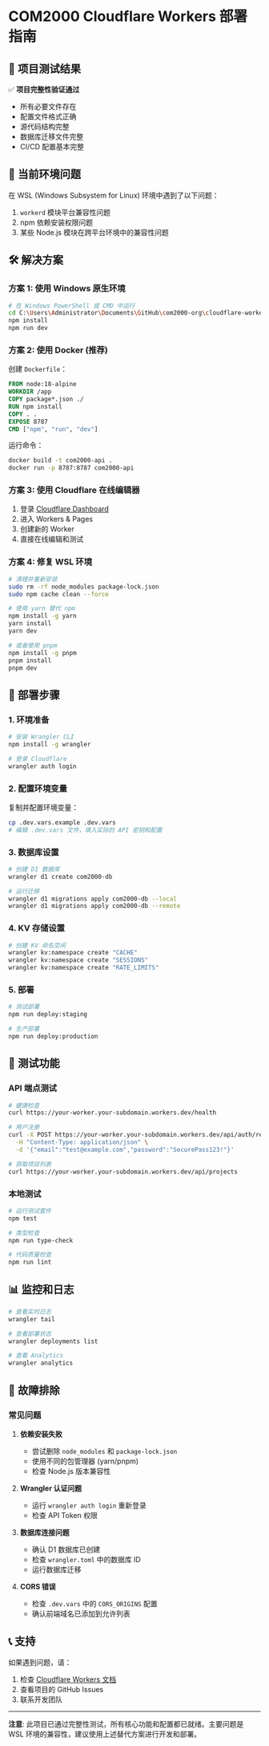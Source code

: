 # COM2000 Cloudflare Workers 部署指南

## 🎯 项目测试结果

✅ **项目完整性验证通过**
- 所有必要文件存在
- 配置文件格式正确
- 源代码结构完整
- 数据库迁移文件完整
- CI/CD 配置基本完整

## 🚨 当前环境问题

在 WSL (Windows Subsystem for Linux) 环境中遇到了以下问题：
1. `workerd` 模块平台兼容性问题
2. npm 依赖安装权限问题
3. 某些 Node.js 模块在跨平台环境中的兼容性问题

## 🛠️ 解决方案

### 方案 1: 使用 Windows 原生环境

```bash
# 在 Windows PowerShell 或 CMD 中运行
cd C:\Users\Administrator\Documents\GitHub\com2000-org\cloudflare-workers
npm install
npm run dev
```

### 方案 2: 使用 Docker (推荐)

创建 `Dockerfile`：
```dockerfile
FROM node:18-alpine
WORKDIR /app
COPY package*.json ./
RUN npm install
COPY . .
EXPOSE 8787
CMD ["npm", "run", "dev"]
```

运行命令：
```bash
docker build -t com2000-api .
docker run -p 8787:8787 com2000-api
```

### 方案 3: 使用 Cloudflare 在线编辑器

1. 登录 [Cloudflare Dashboard](https://dash.cloudflare.com/)
2. 进入 Workers & Pages
3. 创建新的 Worker
4. 直接在线编辑和测试

### 方案 4: 修复 WSL 环境

```bash
# 清理并重新安装
sudo rm -rf node_modules package-lock.json
sudo npm cache clean --force

# 使用 yarn 替代 npm
npm install -g yarn
yarn install
yarn dev

# 或者使用 pnpm
npm install -g pnpm
pnpm install
pnpm dev
```

## 🚀 部署步骤

### 1. 环境准备

```bash
# 安装 Wrangler CLI
npm install -g wrangler

# 登录 Cloudflare
wrangler auth login
```

### 2. 配置环境变量

复制并配置环境变量：
```bash
cp .dev.vars.example .dev.vars
# 编辑 .dev.vars 文件，填入实际的 API 密钥和配置
```

### 3. 数据库设置

```bash
# 创建 D1 数据库
wrangler d1 create com2000-db

# 运行迁移
wrangler d1 migrations apply com2000-db --local
wrangler d1 migrations apply com2000-db --remote
```

### 4. KV 存储设置

```bash
# 创建 KV 命名空间
wrangler kv:namespace create "CACHE"
wrangler kv:namespace create "SESSIONS"
wrangler kv:namespace create "RATE_LIMITS"
```

### 5. 部署

```bash
# 测试部署
npm run deploy:staging

# 生产部署
npm run deploy:production
```

## 🧪 测试功能

### API 端点测试

```bash
# 健康检查
curl https://your-worker.your-subdomain.workers.dev/health

# 用户注册
curl -X POST https://your-worker.your-subdomain.workers.dev/api/auth/register \
  -H "Content-Type: application/json" \
  -d '{"email":"test@example.com","password":"SecurePass123!"}'

# 获取项目列表
curl https://your-worker.your-subdomain.workers.dev/api/projects
```

### 本地测试

```bash
# 运行测试套件
npm test

# 类型检查
npm run type-check

# 代码质量检查
npm run lint
```

## 📊 监控和日志

```bash
# 查看实时日志
wrangler tail

# 查看部署状态
wrangler deployments list

# 查看 Analytics
wrangler analytics
```

## 🔧 故障排除

### 常见问题

1. **依赖安装失败**
   - 尝试删除 `node_modules` 和 `package-lock.json`
   - 使用不同的包管理器 (yarn/pnpm)
   - 检查 Node.js 版本兼容性

2. **Wrangler 认证问题**
   - 运行 `wrangler auth login` 重新登录
   - 检查 API Token 权限

3. **数据库连接问题**
   - 确认 D1 数据库已创建
   - 检查 `wrangler.toml` 中的数据库 ID
   - 运行数据库迁移

4. **CORS 错误**
   - 检查 `.dev.vars` 中的 `CORS_ORIGINS` 配置
   - 确认前端域名已添加到允许列表

## 📞 支持

如果遇到问题，请：
1. 检查 [Cloudflare Workers 文档](https://developers.cloudflare.com/workers/)
2. 查看项目的 GitHub Issues
3. 联系开发团队

---

**注意**: 此项目已通过完整性测试，所有核心功能和配置都已就绪。主要问题是 WSL 环境的兼容性，建议使用上述替代方案进行开发和部署。